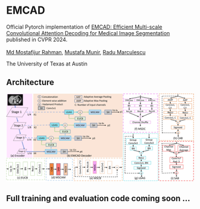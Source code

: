# EMCAD

Official Pytorch implementation of [EMCAD: Efficient Multi-scale Convolutional Attention Decoding for Medical Image Segmentation](https://arxiv.org/abs/2405.06880) published in CVPR 2024.  
<br>
[Md Mostafijur Rahman](https://github.com/mostafij-rahman), [Mustafa Munir](https://github.com/mmunir127), [Radu Marculescu](https://radum.ece.utexas.edu/)
<p>The University of Texas at Austin</p>

## Architecture

<p align="center">
<img src="EMCAD_architecture.jpg" width=100% height=40% 
class="center">
</p>

## Full training and evaluation code coming soon ...
